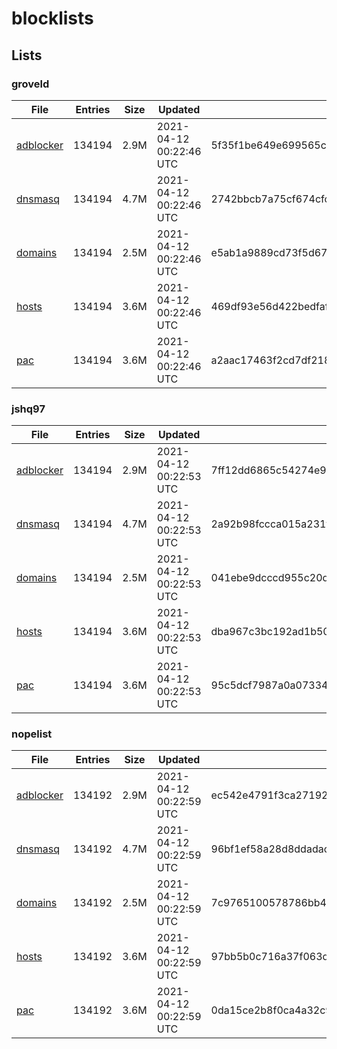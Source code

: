 # blocklists

## Lists

### groveld

|File|Entries|Size|Updated|Hash|
|-|-|-|-|-|
|[adblocker](https://raw.githubusercontent.com/groveld/blocklists/lists/groveld/adblocker.txt)|134194|2.9M|2021-04-12 00:22:46 UTC|5f35f1be649e699565c8f0e8ed18215f4ec3e31b71dd6bccdc00d5d4053ab6be|
|[dnsmasq](https://raw.githubusercontent.com/groveld/blocklists/lists/groveld/dnsmasq.txt)|134194|4.7M|2021-04-12 00:22:46 UTC|2742bbcb7a75cf674cfc28e6155f66f24a300d979d6a580a894a330692a170d4|
|[domains](https://raw.githubusercontent.com/groveld/blocklists/lists/groveld/domains.txt)|134194|2.5M|2021-04-12 00:22:46 UTC|e5ab1a9889cd73f5d679b6fa9d4cbf09d4ba70fc3860f63986be507c87c679b2|
|[hosts](https://raw.githubusercontent.com/groveld/blocklists/lists/groveld/hosts.txt)|134194|3.6M|2021-04-12 00:22:46 UTC|469df93e56d422bedfaf7d17fe9f3e3aabd192c50917a7fbf6dd9aaeb2f15117|
|[pac](https://raw.githubusercontent.com/groveld/blocklists/lists/groveld/pac.txt)|134194|3.6M|2021-04-12 00:22:46 UTC|a2aac17463f2cd7df218fe350ae41d7e5fe66dc376119c50a58966ddb56469d1|

### jshq97

|File|Entries|Size|Updated|Hash|
|-|-|-|-|-|
|[adblocker](https://raw.githubusercontent.com/groveld/blocklists/lists/jshq97/adblocker.txt)|134194|2.9M|2021-04-12 00:22:53 UTC|7ff12dd6865c54274e90400c6ef7dd38d7a93f7cacd02846731b641b0fb5d669|
|[dnsmasq](https://raw.githubusercontent.com/groveld/blocklists/lists/jshq97/dnsmasq.txt)|134194|4.7M|2021-04-12 00:22:53 UTC|2a92b98fccca015a231f729153bfab3aecc6f84411bb73b8cb6aa1af15a12a20|
|[domains](https://raw.githubusercontent.com/groveld/blocklists/lists/jshq97/domains.txt)|134194|2.5M|2021-04-12 00:22:53 UTC|041ebe9dcccd955c20d519670d1b49e510bb941f36d4cc3444b8919a8ee7b668|
|[hosts](https://raw.githubusercontent.com/groveld/blocklists/lists/jshq97/hosts.txt)|134194|3.6M|2021-04-12 00:22:53 UTC|dba967c3bc192ad1b502202c720cbb0e507c2516ee6dec8c0cb6e64019713b54|
|[pac](https://raw.githubusercontent.com/groveld/blocklists/lists/jshq97/pac.txt)|134194|3.6M|2021-04-12 00:22:53 UTC|95c5dcf7987a0a07334e093139d0b665324268cf0580ff9b16801cee42b71994|

### nopelist

|File|Entries|Size|Updated|Hash|
|-|-|-|-|-|
|[adblocker](https://raw.githubusercontent.com/groveld/blocklists/lists/nopelist/adblocker.txt)|134192|2.9M|2021-04-12 00:22:59 UTC|ec542e4791f3ca271920328e5240ef7e91ff44b5cc63879e04d6b8296383fff6|
|[dnsmasq](https://raw.githubusercontent.com/groveld/blocklists/lists/nopelist/dnsmasq.txt)|134192|4.7M|2021-04-12 00:22:59 UTC|96bf1ef58a28d8ddadaca79e51546e16c2ea15b5498db2f6f5fba94d5bca52a1|
|[domains](https://raw.githubusercontent.com/groveld/blocklists/lists/nopelist/domains.txt)|134192|2.5M|2021-04-12 00:22:59 UTC|7c9765100578786bb438c109053de2aa0ca40cbd33b5f400e47e73769b45b507|
|[hosts](https://raw.githubusercontent.com/groveld/blocklists/lists/nopelist/hosts.txt)|134192|3.6M|2021-04-12 00:22:59 UTC|97bb5b0c716a37f063d8905b2a6a69c40e8714c294afa648ea15b8fa0c501b6d|
|[pac](https://raw.githubusercontent.com/groveld/blocklists/lists/nopelist/pac.txt)|134192|3.6M|2021-04-12 00:22:59 UTC|0da15ce2b8f0ca4a32c9dc2d37842591f51e13b73a5e0da86aa770f96caf219a|
